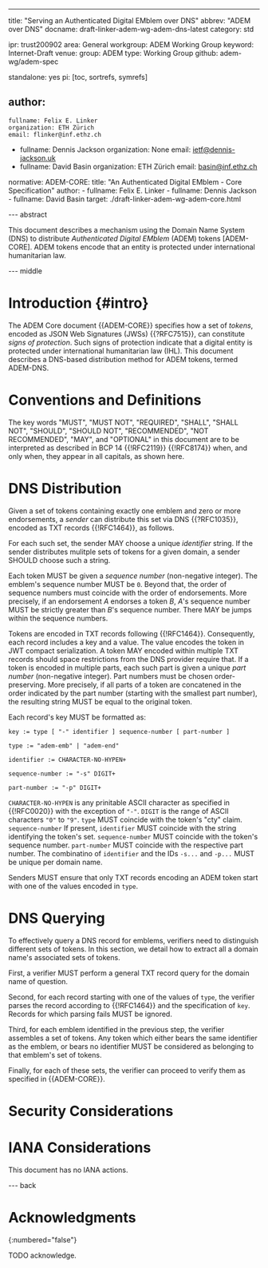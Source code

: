---
title: "Serving an Authenticated Digital EMblem over DNS"
abbrev: "ADEM over DNS"
docname: draft-linker-adem-wg-adem-dns-latest
category: std

ipr: trust200902
area: General
workgroup: ADEM Working Group
keyword: Internet-Draft
venue:
  group: ADEM
  type: Working Group
  github: adem-wg/adem-spec

standalone: yes
pi: [toc, sortrefs, symrefs]

author:
 -
    fullname: Felix E. Linker
    organization: ETH Zürich
    email: flinker@inf.ethz.ch
 -
    fullname: Dennis Jackson
    organization: None
    email: ietf@dennis-jackson.uk
 -
    fullname: David Basin
    organization: ETH Zürich
    email: basin@inf.ethz.ch

normative:
  ADEM-CORE:
    title: "An Authenticated Digital EMblem - Core Specification"
    author:
    - fullname: Felix E. Linker
    - fullname: Dennis Jackson
    - fullname: David Basin
    target: ./draft-linker-adem-wg-adem-core.html

--- abstract

This document describes a mechanism using the Domain Name System (DNS) to distribute *Authenticated Digital EMblem* (ADEM) tokens [ADEM-CORE].
ADEM tokens encode that an entity is protected under international humanitarian law.

--- middle

# Introduction {#intro}

The ADEM Core document {{ADEM-CORE}} specifies how a set of *tokens*, encoded as JSON Web Signatures (JWSs) {{?RFC7515}}, can constitute *signs of protection*.
Such signs of protection indicate that a digital entity is protected under international humanitarian law (IHL).
This document describes a DNS-based distribution method for ADEM tokens, termed ADEM-DNS.

# Conventions and Definitions

The key words "MUST", "MUST NOT", "REQUIRED", "SHALL", "SHALL NOT", "SHOULD",
"SHOULD NOT", "RECOMMENDED", "NOT RECOMMENDED", "MAY", and "OPTIONAL" in this
document are to be interpreted as described in BCP 14 {{!RFC2119}} {{!RFC8174}}
when, and only when, they appear in all capitals, as shown here.

# DNS Distribution

Given a set of tokens containing exactly one emblem and zero or more endorsements, a *sender* can distribute this set via DNS {{?RFC1035}}, encoded as TXT records {{!RFC1464}}, as follows.

For each such set, the sender MAY choose a unique *identifier* string.
If the sender distributes mulitple sets of tokens for a given domain, a sender SHOULD choose such a string.

Each token MUST be given a *sequence number* (non-negative integer).
The emblem's sequence number MUST be `0`.
Beyond that, the order of sequence numbers must coincide with the order of endorsements.
More precisely, if an endorsement *A* endorses a token *B*, *A*'s sequence number MUST be strictly greater than *B*'s sequence number.
There MAY be jumps within the sequence numbers.

Tokens are encoded in TXT records following {{!RFC1464}}.
Consequently, each record includes a key and a value.
The value encodes the token in JWT compact serialization.
A token MAY encoded within multiple TXT records should space restrictions from the DNS provider require that.
If a token is encoded in multiple parts, each such part is given a unique *part number* (non-negative integer).
Part numbers must be chosen order-preserving.
More precisely, if all parts of a token are concatened in the order indicated by the part number (starting with the smallest part number), the resulting string MUST be equal to the original token.

Each record's key MUST be formatted as:

~~~~
key := type [ "-" identifier ] sequence-number [ part-number ]

type := "adem-emb" | "adem-end"

identifier := CHARACTER-NO-HYPEN+

sequence-number := "-s" DIGIT+

part-number := "-p" DIGIT+
~~~~

`CHARACTER-NO-HYPEN` is any prinitable ASCII character as specified in {{!RFC0020}} with the exception of `"-"`.
`DIGIT` is the range of ASCII characters `"0"` to `"9"`.
`type` MUST coincide with the token's "cty" claim.
`sequence-number`
If present, `identifier` MUST coincide with the string identifying the token's set.
`sequence-number` MUST coincide with the token's sequence number.
`part-number` MUST coincide with the respective part number.
The combinatino of `identifier` and the IDs `-s...` and `-p...` MUST be unique per domain name.

Senders MUST ensure that only TXT records encoding an ADEM token start with one of the values encoded in `type`.

# DNS Querying

To effectively query a DNS record for emblems, verifiers need to distinguish different sets of tokens.
In this section, we detail how to extract all a domain name's associated sets of tokens.

First, a verifier MUST perform a general TXT record query for the domain name of question.

Second, for each record starting with one of the values of `type`, the verifier parses the record according to {{!RFC1464}} and the specification of `key`.
Records for which parsing fails MUST be ignored.

Third, for each emblem identified in the previous step, the verifier assembles a set of tokens.
Any token which either bears the same identifier as the emblem, or bears no identifier MUST be considered as belonging to that emblem's set of tokens.

Finally, for each of these sets, the verifier can proceed to verify them as specified in {{ADEM-CORE}}.

# Security Considerations

# IANA Considerations

This document has no IANA actions.

--- back

# Acknowledgments
{:numbered="false"}

TODO acknowledge.
